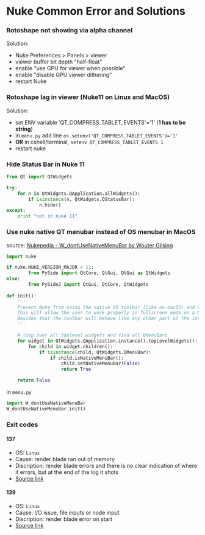 # Nuke Common Error and Solutions

### Rotoshape not showing via alpha channel
Solution: 
- Nuke Preferences > Panels > viewer 
- viewer buffer bit depth "half-float" 
- enable "use GPU for viewer when possible" 
- enable "disable GPU viewer dithering" 
- restart Nuke


### Rotoshape lag in viewer (Nuke11 on Linux and MacOS)
Solution:
- set ENV variable 'QT_COMPRESS_TABLET_EVENTS'='1' (**1 has to be string**)
- in `menu.py` add line `os.setenv('QT_COMPRESS_TABLET_EVENTS')='1'`
- **OR** in cshell/terminal, `setenv QT_COMPRESS_TABLET_EVENTS 1`
- restart nuke


### Hide Status Bar in Nuke 11
```python
from Qt import QtWidgets

try:
    for n in QtWidgets.QApplication.allWidgets():
        if isinstance(n, QtWidgets.QStatusBar):
            n.hide()
except:
    print "not in nuke 11"
```


### Use nuke native QT menubar instead of OS menubar in MacOS
source: [Nukepedia - W_dontUseNativeMenuBar by Wouter Gilsing](http://www.nukepedia.com/python/ui/w_dontusenativemenubar/finishdown?mjv=1)
```python
import nuke 

if nuke.NUKE_VERSION_MAJOR < 11:
        from PySide import QtCore, QtGui, QtGui as QtWidgets
else:
        from PySide2 import QtGui, QtCore, QtWidgets
        
def init():
    '''
    Prevent Nuke from using the native OS toolbar (like on macOS) and use the Nuke's default Qt toolbar instead.
    This will allow the user to work properly in fullscreen mode on a Mac without losing/hiding the menubar. 
    Besides that the toolbar will behave like any other part of the interface.
    '''

    # loop over all toplevel widgets and find all QMenuBars
    for widget in QtWidgets.QApplication.instance().topLevelWidgets():
        for child in widget.children():
            if isinstance(child, QtWidgets.QMenuBar):
                if child.isNativeMenuBar():
                    child.setNativeMenuBar(False)
                    return True

    return False
```
in `menu.py`
```python
import W_dontUseNativeMenuBar
W_dontUseNativeMenuBar.init()
```

### Exit codes

#### 137

- OS: `Linux`
- Cause: render blade ran out of memory
- Discription: render blade errors and there is no clear indication of where it errors, but at the end of the log it shots
- [Source link](https://support.circleci.com/hc/en-us/articles/115014359648-Exit-code-137-Out-of-memory#:~:text=This%20is%20a%20Linux%20error,memory%2C%20your%20build%20will%20fail.)

#### 139

- OS: `Linux`
- Cause: I/O issue, file inputs or node input
- Discription: render blade error on start
- [Source link](https://stackoverflow.com/questions/42882168/how-to-solve-exit-code-139-error-when-reading-from-file-on-unix/42882179#:~:text=3%20Answers&text=It%20means%20the%20program%20crashed,is%20successfully%20opened%20after%20fopen%20.)



